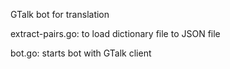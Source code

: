 GTalk bot for translation

extract-pairs.go: to load dictionary file to JSON file

bot.go: starts bot with GTalk client
